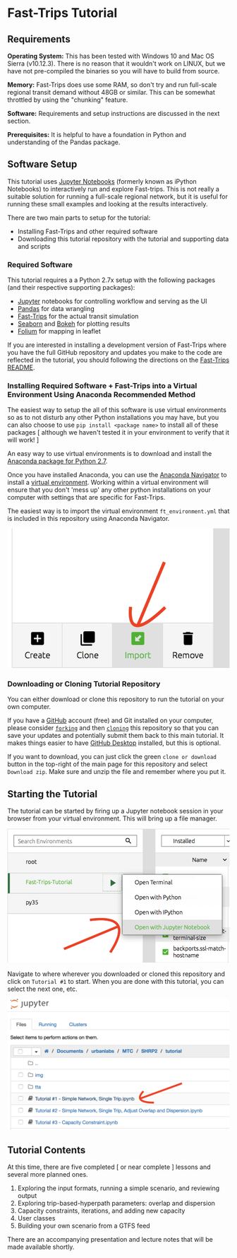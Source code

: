 # Fast-Trips Tutorial

## Requirements

**Operating System:** This has been tested with Windows 10 and Mac OS Sierra (v10.12.3).  There is no reason that it wouldn't work on LINUX, but we have not pre-compiled the binaries so you will have to build from source.

**Memory:** Fast-Trips does use some RAM, so don't try and run full-scale regional transit demand without 48GB or similar.  This can be somewhat throttled by using the "chunking" feature.

**Software:** Requirements and setup instructions are discussed in the next section.  

**Prerequisites:** It is helpful to have a foundation in Python and understanding of the Pandas package.  

## Software Setup

This tutorial uses [Jupyter Notebooks](https://jupyter.readthedocs.io/en/latest/index.html) (formerly known as iPython Notebooks) to interactively run and explore Fast-trips.  This is not really a suitable solution for running a full-scale regional network, but it is useful for running these small examples and looking at the results interactively.

There are two main parts to setup for the tutorial:  

  * Installing Fast-Trips and other required software  
  * Downloading this tutorial repository with the tutorial and supporting data and scripts

### Required Software

This tutorial requires a a Python 2.7x setup with the following packages (and their respective supporting packages):  

  * [Jupyter](http://jupyter.org/) notebooks for controlling workflow and serving as the UI  
  * [Pandas](http://pandas.pydata.org/) for data wrangling  
  * [Fast-Trips](https://github.com/metropolitantransportationcommission/fast-trips) for the actual transit simulation 
  * [Seaborn](http://seaborn.pydata.org/) and [Bokeh](http://bokeh.pydata.org/en/latest/) for plotting results  
  * [Folium](https://github.com/python-visualization/folium) for mapping in leaflet  

If you are interested in installing a development version of Fast-Trips where you have the full GitHub repository and updates you make to the code are reflected in the tutorial, you should following the directions on the [Fast-Trips README](https://github.com/metropolitantransportationcommission/fast-trips).

### Installing Required Software + Fast-Trips into a Virtual Environment Using Anaconda **Recommended Method**

The easiest way to setup the all of this software is use virtual environments so as to not disturb any other Python installations you may have, but you can also choose to use `pip install <package name>` to install all of these packages [ although we haven't tested it in your environment to verify that it will work! ]

An easy way to use virtual environments is to download and install the [Anaconda package for Python 2.7](https://www.continuum.io/downloads).  

Once you have installed Anaconda, you can use the [Anaconda Navigator](https://docs.continuum.io/anaconda/navigator) to install a [virtual environment](https://conda.io/docs/using/envs.html).  Working within a virtual environment will ensure that you don't 'mess up' any other python installations on your computer with settings that are specific for Fast-Trips.  

The easiest way is to import the virtual environment `ft_environment.yml` that is included in this repository using Anaconda Navigator.

![Importing Virtual Environment](/img/anaconda-import-environment.png?raw=true "Importing a Virtual Environment")

### Downloading or Cloning Tutorial Repository

You can either download or clone this repository to run the tutorial on your own computer.  

If you have a [GitHub](https://github.com) account (free) and Git installed on your computer, please consider [`forking`](https://help.github.com/articles/fork-a-repo/) and then [`cloning`](https://help.github.com/articles/cloning-a-repository/) this repository so that you can save your updates and potentially submit them back to this main tutorial.  It makes things easier to have [GitHub Desktop](https://desktop.github.com/) installed, but this is optional.

If you want to download, you can just click the green `clone or download` button in the top-right of the main page for this repository and select `Download zip`.   Make sure and unzip the file and remember where you put it.  

## Starting the Tutorial  

The tutorial can be started by firing up a Jupyter notebook session in your browser from your virtual environment.  This will bring up a file manager.  

![Opening Notebook from Virtual Environment in Anaconda](/img/anaconda-open-notebook.png?raw=true "Opening Notebook from Virtual Environment in Anaconda")

Navigate to where wherever you downloaded or cloned this repository and click on `Tutorial #1` to start.  When you are done with this tutorial, you can select the next one, etc.

![Navigate to tutorial](/img/navigate-to-tutorial.png?raw=true "Navigate to Tutorial")

## Tutorial Contents

At this time, there are five completed [ or near complete ] lessons and several more planned ones.

  1. Exploring the input formats, running a simple scenario, and reviewing output  
  2. Exploring trip-based-hyperpath parameters: overlap and dispersion  
  3. Capacity constraints, iterations, and adding new capacity  
  4. User classes  
  5. Building your own scenario from a GTFS feed
  
There are an accompanying presentation and lecture notes that will be made available shortly.
